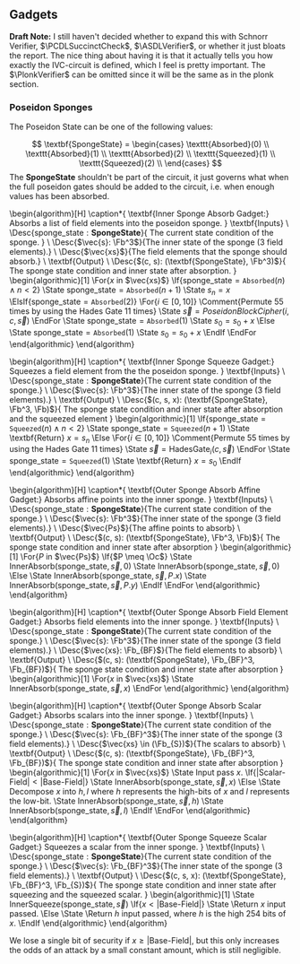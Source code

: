 ## Gadgets

**Draft Note:** I still haven't decided whether to expand this with Schnorr
Verifier, $\PCDLSuccinctCheck$, $\ASDLVerifier$, or whether it just bloats
the report. The nice thing about having it is that it actually tells you how
exactly the IVC-circuit is defined, which I feel is pretty important. The
$\PlonkVerifier$ can be omitted since it will be the same as in the plonk
section.

### Poseidon Sponges

The Poseidon State can be one of the following values:

$$
  \textbf{SpongeState} = \begin{cases}
    \texttt{Absorbed}(0) \\
    \texttt{Absorbed}(1) \\
    \texttt{Absorbed}(2) \\
    \texttt{Squeezed}(1) \\
    \texttt{Squeezed}(2) \\
  \end{cases}
$$
The $\textbf{SpongeState}$ shouldn't be part of the circuit, it just governs
what when the full poseidon gates should be added to the circuit, i.e. when
enough values has been absorbed.

\begin{algorithm}[H]
\caption*{
  \textbf{Inner Sponge Absorb Gadget:} Absorbs a list of field elements into the poseidon sponge.
}
\textbf{Inputs} \\
  \Desc{$\text{sponge\_state}: \textbf{SpongeState}$}{
    The current state condition of the sponge.
  } \\
  \Desc{$\vec{s}: \Fb^3$}{The inner state of the sponge (3 field elements).} \\
  \Desc{$\vec{xs}$}{The field elements that the sponge should absorb.} \\
\textbf{Output} \\
  \Desc{$(c, s): (\textbf{SpongeState}, \Fb^3)$}{
    The sponge state condition and inner state after absorption.
  }
\begin{algorithmic}[1]
  \For{$x$ in $\vec{xs}$}
    \If{$\text{sponge\_state} = \texttt{Absorbed}(n) \land n < 2$}
      \State $\text{sponge\_state} = \texttt{Absorbed}(n + 1)$
      \State $s_n = x$
    \ElsIf{$\text{sponge\_state} = \texttt{Absorbed}(2)$}
      \For{$i \in [0, 10]$} \Comment{Permute 55 times by using the Hades Gate 11 times}
        \State $\vec{s} = PoseidonBlockCipher(i, c, \vec{s})$
      \EndFor
      \State $\text{sponge\_state} = \texttt{Absorbed}(1)$
      \State $s_0 = s_0 + x$
    \Else
      \State $\text{sponge\_state} = \texttt{Absorbed}(1)$
      \State $s_0 = s_0 + x$
    \EndIf
  \EndFor
\end{algorithmic}
\end{algorithm}

\begin{algorithm}[H]
\caption*{
  \textbf{Inner Sponge Squeeze Gadget:} Squeezes a field element from the the poseidon sponge.
}
\textbf{Inputs} \\
  \Desc{$\text{sponge\_state}: \textbf{SpongeState}$}{The current state condition of the sponge.} \\
  \Desc{$\vec{s}: \Fb^3$}{The inner state of the sponge (3 field elements).} \\
\textbf{Output} \\
  \Desc{$(c, s, x): (\textbf{SpongeState}, \Fb^3, \Fb)$}{
    The sponge state condition and inner state after absorption and the squeezed element
  }
\begin{algorithmic}[1]
  \If{$\text{sponge\_state} = \texttt{Squeezed}(n) \land n < 2$}
    \State $\text{sponge\_state} = \texttt{Squeezed}(n + 1)$
    \State \textbf{Return} $x = s_n$
  \Else
    \For{$i \in [0, 10]$} \Comment{Permute 55 times by using the Hades Gate 11 times}
      \State $\vec{s} = \text{HadesGate}_i(c, \vec{s})$
    \EndFor
    \State $\text{sponge\_state} = \texttt{Squeezed}(1)$
    \State \textbf{Return} $x = s_0$
  \EndIf
\end{algorithmic}
\end{algorithm}

\begin{algorithm}[H]
\caption*{
  \textbf{Outer Sponge Absorb Affine Gadget:} Absorbs affine points into the inner sponge.
}
\textbf{Inputs} \\
  \Desc{$\text{sponge\_state}: \textbf{SpongeState}$}{The current state condition of the sponge.} \\
  \Desc{$\vec{s}: \Fb^3$}{The inner state of the sponge (3 field elements).} \\
  \Desc{$\vec{Ps}$}{The affine points to absorb} \\
\textbf{Output} \\
  \Desc{$(c, s): (\textbf{SpongeState}, \Fb^3, \Fb)$}{
    The sponge state condition and inner state after absorption
  }
\begin{algorithmic}[1]
  \For{$P$ in $\vec{Ps}$}
    \If{$P \meq \Oc$}
      \State $\text{InnerAbsorb}(\text{sponge\_state}, \vec{s}, 0)$
      \State $\text{InnerAbsorb}(\text{sponge\_state}, \vec{s}, 0)$
    \Else
      \State $\text{InnerAbsorb}(\text{sponge\_state}, \vec{s}, P.x)$
      \State $\text{InnerAbsorb}(\text{sponge\_state}, \vec{s}, P.y)$
    \EndIf
  \EndFor
\end{algorithmic}
\end{algorithm}

\begin{algorithm}[H]
\caption*{
  \textbf{Outer Sponge Absorb Field Element Gadget:} Absorbs field elements into the inner sponge.
}
\textbf{Inputs} \\
  \Desc{$\text{sponge\_state}: \textbf{SpongeState}$}{The current state condition of the sponge.} \\
  \Desc{$\vec{s}: \Fb^3$}{The inner state of the sponge (3 field elements).} \\
  \Desc{$\vec{xs}: \Fb_{BF}$}{The field elements to absorb} \\
\textbf{Output} \\
  \Desc{$(c, s): (\textbf{SpongeState}, \Fb_{BF}^3, \Fb_{BF})$}{
    The sponge state condition and inner state after absorption
  }
\begin{algorithmic}[1]
  \For{$x$ in $\vec{xs}$}
      \State $\text{InnerAbsorb}(\text{sponge\_state}, \vec{s}, x)$
  \EndFor
\end{algorithmic}
\end{algorithm}

\begin{algorithm}[H]
\caption*{
  \textbf{Outer Sponge Absorb Scalar Gadget:} Absorbs scalars into the inner sponge.
}
\textbf{Inputs} \\
  \Desc{$\text{sponge\_state}: \textbf{SpongeState}$}{The current state condition of the sponge.} \\
  \Desc{$\vec{s}: \Fb_{BF}^3$}{The inner state of the sponge (3 field elements).} \\
  \Desc{$\vec{xs} \in (\Fb_{S})$}{The scalars to absorb} \\
\textbf{Output} \\
  \Desc{$(c, s): (\textbf{SpongeState}, \Fb_{BF}^3, \Fb_{BF})$}{
    The sponge state condition and inner state after absorption
  }
\begin{algorithmic}[1]
  \For{$x$ in $\vec{xs}$}
    \State Input pass $x$.
    \If{$|\text{Scalar-Field}| < |\text{Base-Field}|$}
      \State $\text{InnerAbsorb}(\text{sponge\_state}, \vec{s}, x)$
    \Else
      \State Decompose $x$ into $h, l$ where $h$ represents the high-bits of $x$ and $l$ represents the low-bit.
      \State $\text{InnerAbsorb}(\text{sponge\_state}, \vec{s}, h)$
      \State $\text{InnerAbsorb}(\text{sponge\_state}, \vec{s}, l)$
    \EndIf
  \EndFor
\end{algorithmic}
\end{algorithm}

\begin{algorithm}[H]
\caption*{
  \textbf{Outer Sponge Squeeze Scalar Gadget:} Squeezes a scalar from the inner sponge.
}
\textbf{Inputs} \\
  \Desc{$\text{sponge\_state}: \textbf{SpongeState}$}{The current state condition of the sponge.} \\
  \Desc{$\vec{s}: \Fb_{BF}^3$}{The inner state of the sponge (3 field elements).} \\
\textbf{Output} \\
  \Desc{$(c, s, x): (\textbf{SpongeState}, \Fb_{BF}^3, \Fb_{S})$}{
    The sponge state condition and inner state after squeezing and the squeezed scalar. 
  }
\begin{algorithmic}[1]
    \State $\text{InnerSqueeze}(\text{sponge\_state}, \vec{s})$
    \If{$x < |\text{Base-Field}|$}
      \State \Return $x$ input passed.
    \Else
      \State \Return $h$ input passed, where $h$ is the high 254 bits of $x$. 
    \EndIf
\end{algorithmic}
\end{algorithm}

We lose a single bit of security if $x \geq |\text{Base-Field}|$, but this
only increases the odds of an attack by a small constant amount, which is still
negligible.
